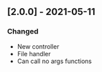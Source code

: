 ## [2.0.0] - 2021-05-11

### Changed
-    New controller
-    File handler
-    Can call no args functions

